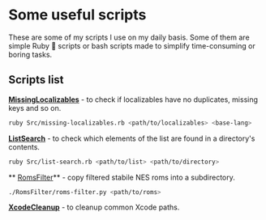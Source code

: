 # Some useful scripts

These are some of my scripts I use on my daily basis. Some of them are simple Ruby 💎 scripts or bash scripts made to simplify time-consuming or boring tasks.

## Scripts list

**[MissingLocalizables](MissingLocalizables)** - to check if localizables have no duplicates, missing keys and so on.

```sh
ruby Src/missing-localizables.rb <path/to/localizables> <base-lang>
```

**[ListSearch](ListSearch)** - to check which elements of the list are found in a directory's contents.

```sh
ruby Src/list-search.rb <path/to/list> <path/to/directory>
```

** [RomsFilter](RomsFilter)** - copy filtered stabile NES roms into a subdirectory.

```sh
./RomsFilter/roms-filter.py <path/to/roms>
```

**[XcodeCleanup](XcodeCleanup)** - to cleanup common Xcode paths.

